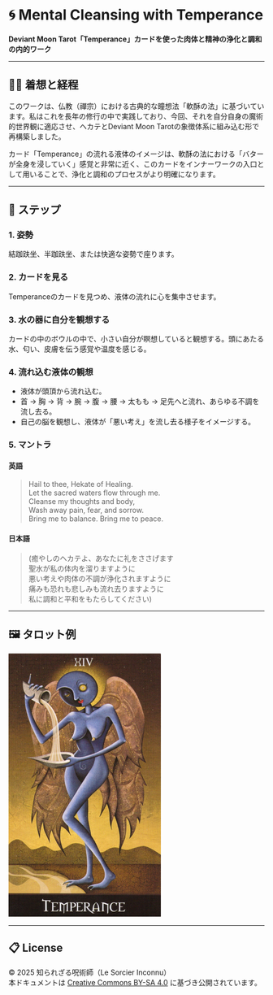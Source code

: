 
# 🌀 Mental Cleansing with Temperance
**Deviant Moon Tarot「Temperance」カードを使った肉体と精神の浄化と調和の内的ワーク**

---

## 🧘‍♂️ 着想と経程

このワークは、仏教（禪宗）における古典的な瞳想法「軟酥の法」に基づいています。私はこれを長年の修行の中で実践しており、今回、それを自分自身の魔術的世界観に適応させ、ヘカテとDeviant Moon Tarotの象徴体系に組み込む形で再構築しました。

カード「Temperance」の流れる液体のイメージは、軟酥の法における「バターが全身を浸していく」感覚と非常に近く、このカードをインナーワークの入口として用いることで、浄化と調和のプロセスがより明確になります。

---

## 🌟 ステップ

### 1. 姿勢
結跏趺坐、半跏趺坐、または快適な姿勢で座ります。

### 2. カードを見る
Temperanceのカードを見つめ、液体の流れに心を集中させます。

### 3. 水の器に自分を観想する
カードの中のボウルの中で、小さい自分が瞑想していると観想する。頭にあたる水、匂い、皮膚を伝う感覚や温度を感じる。

### 4. 流れ込む液体の観想

- 液体が頭頂から流れ込む。
- 首 → 胸 → 背 → 腕 → 腹 → 腰 → 太もも → 足先へと流れ、あらゆる不調を流し去る。
- 自己の脳を観想し、液体が「悪い考え」を流し去る様子をイメージする。

### 5. マントラ

#### 英語
> Hail to thee, Hekate of Healing.  
> Let the sacred waters flow through me.  
> Cleanse my thoughts and body,  
> Wash away pain, fear, and sorrow.  
> Bring me to balance. Bring me to peace.

#### 日本語
> (癒やしのヘカテよ、あなたに礼をささげます  
> 聖水が私の体内を溜りますように  
> 悪い考えや肉体の不調が浄化されますように  
> 痛みも恐れも悲しみも流れ去りますように  
> 私に調和と平和をもたらしてください)

---

## 🖼️ タロット例

<img src="temperance_tarot.jpg" width="300">

---

## 📋 License

© 2025 知られざる呪術師（Le Sorcier Inconnu）  
本ドキュメントは [Creative Commons BY-SA 4.0](https://creativecommons.org/licenses/by-sa/4.0/deed.ja) に基づき公開されています。
